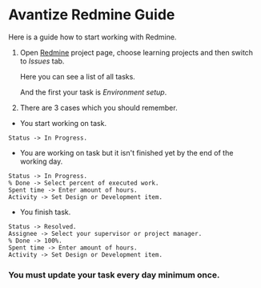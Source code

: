 # Avantize Redmine Guide

Here is a guide how to start working with Redmine.

1. Open [Redmine](https://redmine.avantize.com/projects) project page, choose learning projects and then switch to _Issues_ tab.

   Here you can see a list of all tasks.
   
   And the first your task is _Environment setup_.

2. There are 3 cases which you should remember.
  * You start working on task.
  ```
  Status -> In Progress.
  ```
  * You are working on task but it isn't finished yet by the end of the working day.
  ```
  Status -> In Progress.
  % Done -> Select percent of executed work.
  Spent time -> Enter amount of hours.
  Activity -> Set Design or Development item.
  ```
  * You finish task.
  ```
  Status -> Resolved.
  Assignee -> Select your supervisor or project manager.
  % Done -> 100%.
  Spent time -> Enter amount of hours.
  Activity -> Set Design or Development item.
  ```

### __You must update your task every day minimum once.__
